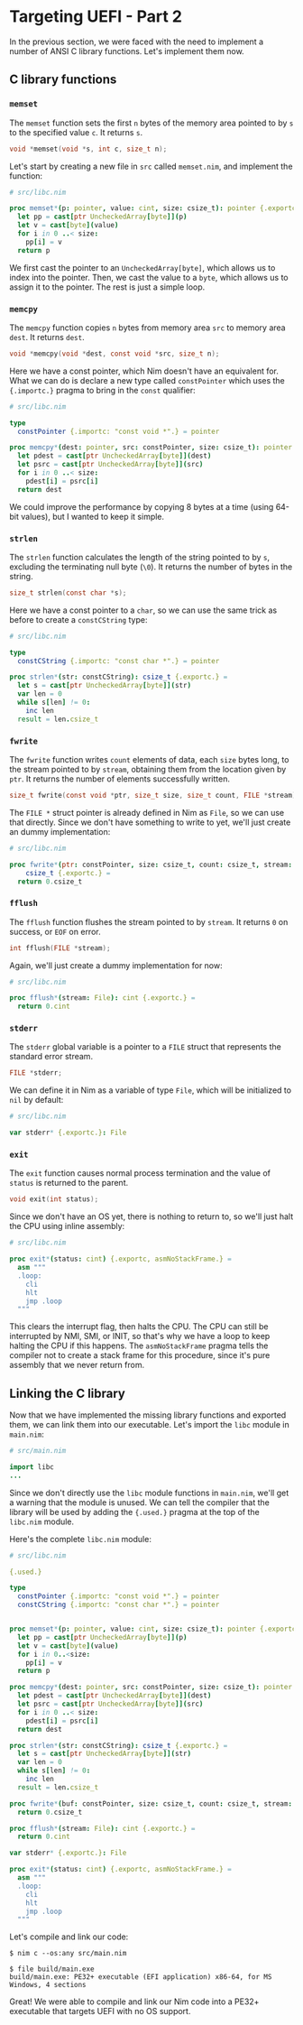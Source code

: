# Targeting UEFI - Part 2

In the previous section, we were faced with the need to implement a number of ANSI C library functions. Let's implement them now.

## C library functions

### `memset`

The `memset` function sets the first `n` bytes of the memory area pointed to by `s` to the specified value `c`. It returns `s`.

```c
void *memset(void *s, int c, size_t n);
```

Let's start by creating a new file in `src` called `memset.nim`, and implement the function:

```nim
# src/libc.nim

proc memset*(p: pointer, value: cint, size: csize_t): pointer {.exportc.} =
  let pp = cast[ptr UncheckedArray[byte]](p)
  let v = cast[byte](value)
  for i in 0 ..< size:
    pp[i] = v
  return p
```

We first cast the pointer to an `UncheckedArray[byte]`, which allows us to index into the pointer. Then, we cast the value to a `byte`, which allows us to assign it to the pointer. The rest is just a simple loop.

### `memcpy`

The `memcpy` function copies `n` bytes from memory area `src` to memory area `dest`. It returns `dest`.

```c
void *memcpy(void *dest, const void *src, size_t n);
```

Here we have a const pointer, which Nim doesn't have an equivalent for. What we can do is declare a new type called `constPointer` which uses the `{.importc.}` pragma to bring in the `const` qualifier:

```nim
# src/libc.nim

type
  constPointer {.importc: "const void *".} = pointer

proc memcpy*(dest: pointer, src: constPointer, size: csize_t): pointer {.exportc.} =
  let pdest = cast[ptr UncheckedArray[byte]](dest)
  let psrc = cast[ptr UncheckedArray[byte]](src)
  for i in 0 ..< size:
    pdest[i] = psrc[i]
  return dest
```

We could improve the performance by copying 8 bytes at a time (using 64-bit values), but I wanted to keep it simple.

### `strlen`

The `strlen` function calculates the length of the string pointed to by `s`, excluding the terminating null byte (`\0`). It returns the number of bytes in the string.

```c
size_t strlen(const char *s);
```

Here we have a const pointer to a `char`, so we can use the same trick as before to create a `constCString` type:

```nim
# src/libc.nim

type
  constCString {.importc: "const char *".} = pointer

proc strlen*(str: constCString): csize_t {.exportc.} =
  let s = cast[ptr UncheckedArray[byte]](str)
  var len = 0
  while s[len] != 0:
    inc len
  result = len.csize_t
```

### `fwrite`

The `fwrite` function writes `count` elements of data, each `size` bytes long, to the stream pointed to by `stream`, obtaining them from the location given by `ptr`. It returns the number of elements successfully written.

```c
size_t fwrite(const void *ptr, size_t size, size_t count, FILE *stream);
```

The `FILE *` struct pointer is already defined in Nim as `File`, so we can use that directly. Since we don't have something to write to yet, we'll just create an dummy implementation:

```nim
# src/libc.nim

proc fwrite*(ptr: constPointer, size: csize_t, count: csize_t, stream: File):
    csize_t {.exportc.} =
  return 0.csize_t
```

### `fflush`

The `fflush` function flushes the stream pointed to by `stream`. It returns `0` on success, or `EOF` on error.

```c
int fflush(FILE *stream);
```

Again, we'll just create a dummy implementation for now:

```nim
# src/libc.nim

proc fflush*(stream: File): cint {.exportc.} =
  return 0.cint
```

### `stderr`

The `stderr` global variable is a pointer to a `FILE` struct that represents the standard error stream.

```c
FILE *stderr;
```

We can define it in Nim as a variable of type `File`, which will be initialized to `nil` by default:

```nim
# src/libc.nim

var stderr* {.exportc.}: File
```

### `exit`

The `exit` function causes normal process termination and the value of `status` is returned to the parent.

```c
void exit(int status);
```

Since we don't have an OS yet, there is nothing to return to, so we'll just halt the CPU using inline assembly:

```nim
# src/libc.nim

proc exit*(status: cint) {.exportc, asmNoStackFrame.} =
  asm """
  .loop:
    cli
    hlt
    jmp .loop
  """
```

This clears the interrupt flag, then halts the CPU. The CPU can still be interrupted by NMI, SMI, or INIT, so that's why we have a loop to keep halting the CPU if this happens. The `asmNoStackFrame` pragma tells the compiler not to create a stack frame for this procedure, since it's pure assembly that we never return from.

## Linking the C library

Now that we have implemented the missing library functions and exported them, we can link them into our executable. Let's import the `libc` module in `main.nim`:

```nim
# src/main.nim

import libc
...
```

Since we don't directly use the `libc` module functions in `main.nim`, we'll get a warning that the module is unused. We can tell the compiler that the library will be used by adding the `{.used.}` pragma at the top of the `libc.nim` module.

Here's the complete `libc.nim` module:

```nim
# src/libc.nim

{.used.}

type
  constPointer {.importc: "const void *".} = pointer
  constCString {.importc: "const char *".} = pointer


proc memset*(p: pointer, value: cint, size: csize_t): pointer {.exportc.} =
  let pp = cast[ptr UncheckedArray[byte]](p)
  let v = cast[byte](value)
  for i in 0..<size:
    pp[i] = v
  return p

proc memcpy*(dest: pointer, src: constPointer, size: csize_t): pointer {.exportc.} =
  let pdest = cast[ptr UncheckedArray[byte]](dest)
  let psrc = cast[ptr UncheckedArray[byte]](src)
  for i in 0 ..< size:
    pdest[i] = psrc[i]
  return dest

proc strlen*(str: constCString): csize_t {.exportc.} =
  let s = cast[ptr UncheckedArray[byte]](str)
  var len = 0
  while s[len] != 0:
    inc len
  result = len.csize_t

proc fwrite*(buf: constPointer, size: csize_t, count: csize_t, stream: File): csize_t {.exportc.} =
  return 0.csize_t

proc fflush*(stream: File): cint {.exportc.} =
  return 0.cint

var stderr* {.exportc.}: File

proc exit*(status: cint) {.exportc, asmNoStackFrame.} =
  asm """
  .loop:
    cli
    hlt
    jmp .loop
  """
```

Let's compile and link our code:

```sh-session
$ nim c --os:any src/main.nim

$ file build/main.exe
build/main.exe: PE32+ executable (EFI application) x86-64, for MS Windows, 4 sections
```

Great! We were able to compile and link our Nim code into a PE32+ executable that targets UEFI with no OS support.

